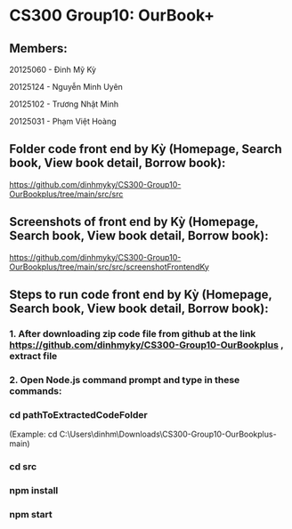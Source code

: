 # CS300 Group10: OurBook+
 
## Members:

20125060 - Đinh Mỹ Kỳ 

20125124 - Nguyễn Minh Uyên

20125102 - Trương Nhật Minh

20125031 - Phạm Việt Hoàng

## Folder code front end by Kỳ (Homepage, Search book, View book detail, Borrow book): 
https://github.com/dinhmyky/CS300-Group10-OurBookplus/tree/main/src/src 

## Screenshots of front end by Kỳ (Homepage, Search book, View book detail, Borrow book): 
https://github.com/dinhmyky/CS300-Group10-OurBookplus/tree/main/src/src/screenshotFrontendKy 

## Steps to run code front end by Kỳ (Homepage, Search book, View book detail, Borrow book):
### 1. After downloading zip code file from github at the link https://github.com/dinhmyky/CS300-Group10-OurBookplus , extract file
### 2. Open Node.js command prompt and type in these commands:

### cd pathToExtractedCodeFolder
(Example: cd C:\Users\dinhm\Downloads\CS300-Group10-OurBookplus-main)
### cd src
### npm install
### npm start
